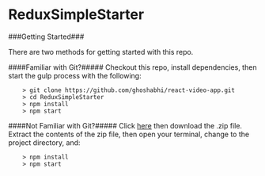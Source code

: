 # ReduxSimpleStarter

###Getting Started###

There are two methods for getting started with this repo.

####Familiar with Git?#####
Checkout this repo, install dependencies, then start the gulp process with the following:

```
	> git clone https://github.com/ghoshabhi/react-video-app.git
	> cd ReduxSimpleStarter
	> npm install
	> npm start
```

####Not Familiar with Git?#####
Click [here](https://github.com/ghoshabhi/react-video-app.git) then download the .zip file.  Extract the contents of the zip file, then open your terminal, change to the project directory, and:

```
	> npm install
	> npm start
```
